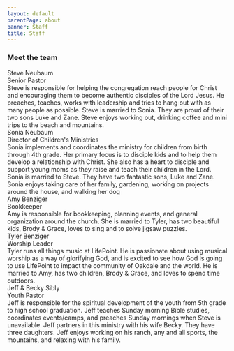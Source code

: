 ```yaml
---
layout: default
parentPage: about
banner: Staff
title: Staff
---
```


<h3 class="row"><div class="col-12">Meet the team</div></h3>
<div class="row">
  <div class="col-6 cabin-profile">
  <div class="cabin-profile-image" style="background-image: url(https://res.cloudinary.com/deqkp2xjs/image/upload/v1544204837/images/steve.jpg);background-position: center 19%"></div>
  <div class="cabin-profile-title">Steve Neubaum</div>
  <div class="cabin-profile-label">Senior Pastor</div>
  <div class="cabin-profile-description">Steve is responsible for helping the congregation reach people for Christ and encouraging them to become authentic disciples of the Lord Jesus. He preaches, teaches, works with leadership and tries to hang out with as many people as possible. Steve is married to Sonia. They are proud of their two sons Luke and Zane. Steve enjoys working out, drinking coffee and mini trips to the beach and mountains.</div>
  </div>
  <div class="col-6 cabin-profile">
  <div class="cabin-profile-image" style="background-image: url(https://res.cloudinary.com/deqkp2xjs/image/upload/v1544204844/images/sonia.jpg);background-position: center 14%"></div>
  <div class="cabin-profile-title">Sonia Neubaum</div>
  <div class="cabin-profile-label">Director of Children's Ministries</div>
  <div class="cabin-profile-description">Sonia implements and coordinates the ministry for children from birth through 4th grade. Her primary focus is to disciple kids and to help them develop a relationship with Christ. She also has a heart to disciple and support young moms as they raise and teach their children in the Lord. Sonia is married to Steve. They have two fantastic sons, Luke and Zane. Sonia enjoys taking care of her family, gardening, working on projects around the house, and walking her dog</div>
  </div>
</div>
<div class="row">
  <div class="col-6 cabin-profile">
  <div class="cabin-profile-image" style="background-image: url(https://res.cloudinary.com/deqkp2xjs/image/upload/v1544204830/images/amy.jpg);background-position: center 23%"></div>
  <div class="cabin-profile-title">Amy Benziger</div>
  <div class="cabin-profile-label">Bookkeeper</div>
  <div class="cabin-profile-description">Amy is responsible for bookkeeping, planning events, and general organization around the church. She is married to Tyler, has two beautiful kids, Brody & Grace, loves to sing and to solve jigsaw puzzles.</div>
  </div>
  <div class="col-6 cabin-profile">
  <div class="cabin-profile-image" style="background-image: url(https://res.cloudinary.com/deqkp2xjs/image/upload/v1544204840/images/tyler.jpg);background-position: center 15%"></div>
  <div class="cabin-profile-title">Tyler Benziger</div>
  <div class="cabin-profile-label">Worship Leader</div>
  <div class="cabin-profile-description">Tyler runs all things music at LifePoint. He is passionate about using musical worship as a way of glorifying God, and is excited to see how God is going to use LifePoint to impact the community of Oakdale and the world. He is married to Amy, has two children, Brody & Grace, and loves to spend time outdoors.</div>
  </div>
</div>
<div class="row">
  <div class="col-6 cabin-profile">
  <div class="cabin-profile-image" style="background-image: url(https://res.cloudinary.com/deqkp2xjs/image/upload/v1544204849/images/jeff_and_becky.jpg);background-position: center 10%"></div>
  <div class="cabin-profile-title">Jeff & Becky Sibly</div>
  <div class="cabin-profile-label">Youth Pastor</div>
  <div class="cabin-profile-description">Jeff is responsible for the spiritual development of the youth from 5th grade to high school graduation. Jeff teaches Sunday morning Bible studies, coordinates events/camps, and preaches Sunday mornings when Steve is unavailable. Jeff partners in this ministry with his wife Becky. They have three daughters. Jeff enjoys working on his ranch, any and all sports, the mountains, and relaxing with his family.</div>
  </div>
</div>
